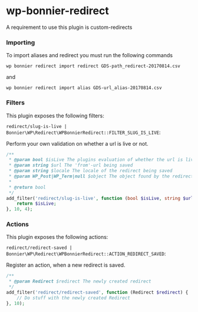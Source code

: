 # wp-bonnier-redirect

A requirement to use this plugin is custom-redirects


### Importing

To import aliases and redirect you must run the following commands

`wp bonnier redirect import redirect GDS-path_redirect-20170814.csv`

and

`wp bonnier redirect import alias GDS-url_alias-20170814.csv`

### Filters
This plugin exposes the following filters:

`redirect/slug-is-live | Bonnier\WP\Redirect\WPBonnierRedirect::FILTER_SLUG_IS_LIVE`:

Perform your own validation on whether a url is live or not.

```php
/**
 * @param bool $isLive The plugins evaluation of whether the url is live or not
 * @param string $url The 'from'-url being saved
 * @param string $locale The locale of the redirect being saved
 * @param WP_Post|WP_Term|null $object The object found by the redirect plugin - null if $isLive == false
 *
 * @return bool
 */
add_filter('redirect/slug-is-live', function (bool $isLive, string $url, string $locale, $object) {
    return $isLive;
}, 10, 4);
```

### Actions
This plugin exposes the following actions:

`redirect/redirect-saved | Bonnier\WP\Redirect\WPBonnierRedirect::ACTION_REDIRECT_SAVED`:

Register an action, when a new redirect is saved.

```php
/**
 * @param Redirect $redirect The newly created redirect
 */
add_filter('redirect/redirect-saved', function (Redirect $redirect) {
    // Do stuff with the newly created Redirect
}, 10);
```

